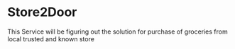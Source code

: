 # Store2Door
This Service will be figuring out the solution for purchase of groceries from local trusted and known store
